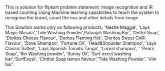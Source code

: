 This is solution for flipkart problem statement: Image recognition and IR based counting 
Using Machine learning capabilities to teach the system to recognise the brand, count the nos and other details from image

This Solution works only on following products:
'Nestle Maggie', 'Lays Magic Masala','Tide Washing Powder',Patanjali Washing Bar', 'Dettol Soap', 'Doritos Cheese Flavour', 'Doritos Flaming Hot', 'Doritos Sweet Chilli Flavour', 'Dove Shampoo', 'Fortune Oil', 'Head&Shoulder Shampoo', 'Lays Classic Salted', 'Lays Spanish Tomato Tango', 'Loreal shampoo', ' 'Pears Soap', 'Rin Washing powder', 'Sunny Oil', 'Surf excel washing bar','SurfExcel', 'Cinthol Soap lemon flavour','Tide Washing Powder', 'Vim bar'.






